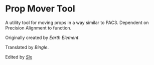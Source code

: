 # Prop Mover Tool
A utility tool for moving props in a way similar to PAC3. Dependent on Precision Alignment to function.

Originally created by *Earth Element*.

Translated by *Bingle*.

Edited by *[Six](https://steamcommunity.com/profiles/76561198003824895)*
